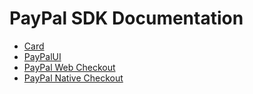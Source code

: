 # PayPal SDK Documentation

- [Card](Card)
- [PayPalUI](PayPalUI)
- [PayPal Web Checkout](PayPalWebCheckout)
- [PayPal Native Checkout](PayPalNativeCheckout)

